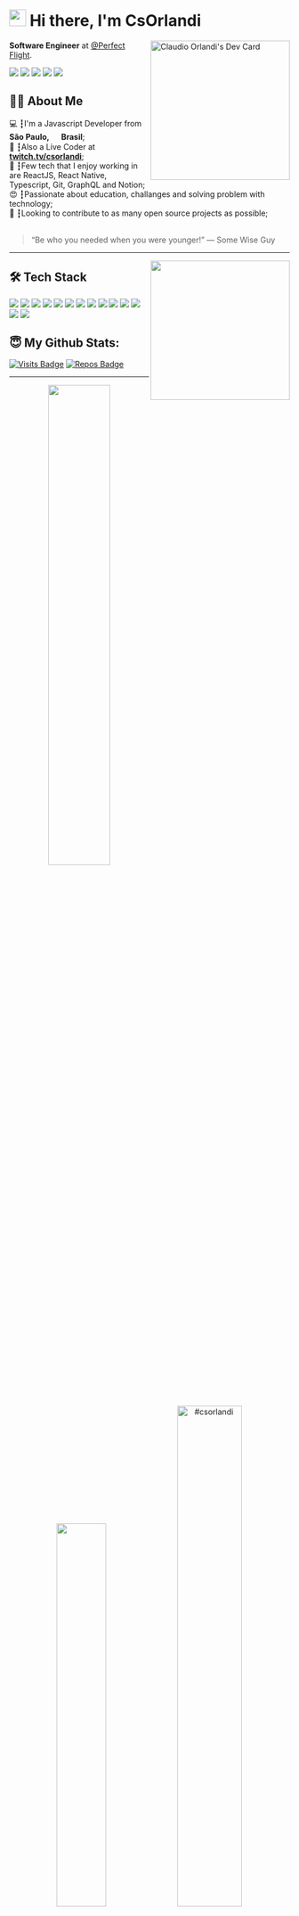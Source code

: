 # <img src="https://emojis.slackmojis.com/emojis/images/1531849430/4246/blob-sunglasses.gif?1531849430" width="30"/> Hi there, I'm CsOrlandi

<a href="https://app.daily.dev/csorlandi">
  <img src="https://api.daily.dev/devcards/b03feab14c8243b88f6c88fe64d3388c.png?r=s4n" align="right" width="250" alt="Claudio Orlandi's Dev Card"/>
</a>

**Software Engineer** at [@Perfect Flight](https://perfectflight.com.br).

<a href="https://linkedin.com/in/csorlandi"><img src="https://img.shields.io/badge/linkedin-0077B5.svg?style=for-the-badge&logo=linkedin&logoColor=white"></a>
<a href="https://twitter.com/csorlandi"><img src="https://img.shields.io/badge/twitter-1DA1F2.svg?style=for-the-badge&logo=twitter&logoColor=white"></a>
<a href="https://youtube.com/csorlandi"><img src="https://img.shields.io/badge/youtube%20-%23FF0000.svg?&style=for-the-badge&logo=YouTube&logoColor=white"></a>
<a href="https://instagram.com/cs.orlandi"><img src="https://img.shields.io/badge/instagram-E4405F.svg?style=for-the-badge&logo=instagram&logoColor=white"></a>
<a href="mailto:claudiosorlandi@gmail.com"><img src="https://img.shields.io/badge/Gmail-D14836?style=for-the-badge&logo=gmail&logoColor=white"></a>


## 👨‍💻 About Me
💻 ┇I'm a Javascript Developer from <b>São Paulo, <img src="https://cdn-icons-png.flaticon.com/512/330/330430.png" width="15"/> Brasil</b>;<br />
🎤 ┇Also a Live Coder at <a href="https://twitch.tv/csorlandi"><img src="https://cdn-icons-png.flaticon.com/512/5968/5968819.png" width="15"/> <b>twitch.tv/csorlandi</b></a>;<br />
💾 ┇Few tech that I enjoy working in are ReactJS, React Native, Typescript, Git, GraphQL and Notion;<br />
😍 ┇Passionate about education, challanges and solving problem with technology;<br />
🎯 ┇Looking to contribute to as many open source projects as possible;<br /><br />

> “Be who you needed when you were younger!”
― Some Wise Guy

---

<img align='right' src='https://media1.tenor.com/images/841aeb9f113999616d097b414c539dfd/tenor.gif?itemid=5368357' width='250'>

## 🛠 Tech Stack

<p>
  <img src="https://img.shields.io/badge/javascript%20-%23323330.svg?&style=for-the-badge&logo=javascript&logoColor=%23F7DF1E"/>
  <img src="https://img.shields.io/badge/typescript%20-%23007ACC.svg?&style=for-the-badge&logo=typescript&logoColor=white"/>
  <img src="https://img.shields.io/badge/react%20-%2320232a.svg?&style=for-the-badge&logo=react&logoColor=%2361DAFB"/>
  <img src="https://img.shields.io/badge/react_native%20-%2320232a.svg?&style=for-the-badge&logo=react&logoColor=%2361DAFB"/>
  <img src="https://img.shields.io/badge/git%20-%23F05033.svg?&style=for-the-badge&logo=git&logoColor=white"/>
  <img src="https://img.shields.io/badge/github%20-%23121011.svg?&style=for-the-badge&logo=github&logoColor=white"/>
  <img src="https://img.shields.io/badge/graphql%20-%23DA0193.svg?&style=for-the-badge&logo=graphql&logoColor=white"/>
  <img src="https://img.shields.io/badge/node.js%20-%2343853D.svg?&style=for-the-badge&logo=node.js&logoColor=white"/>
  <img src="https://img.shields.io/badge/Docker-2496ED?style=for-the-badge&logo=docker&logoColor=white"/>
  <img src="https://img.shields.io/badge/Firebase-F29D0C?style=for-the-badge&logo=firebase&logoColor=white"/>
  <img src="https://img.shields.io/badge/Redux-593D88?style=for-the-badge&logo=redux&logoColor=white"/>
  <img src="https://img.shields.io/badge/styled--components-DB7093?style=for-the-badge&logo=styled-components&logoColor=white"/>
  <img src="https://img.shields.io/badge/HTML5-E34F26?style=for-the-badge&logo=html5&logoColor=white"/>
  <img src="https://img.shields.io/badge/CSS3-1572B6?style=for-the-badge&logo=css3&logoColor=white"/>
</p>

## 😇 My Github Stats:

[![Visits Badge](https://badges.pufler.dev/visits/csorlandi/csorlandi?style=for-the-badge)](https://github.com/csorlandi/csorlandi)
[![Repos Badge](https://badges.pufler.dev/repos/csorlandi?style=for-the-badge)](https://github.com/csorlandi?tab=repositories)

---

<p align="center">
  <img width="47%" src = "https://github-readme-stats.vercel.app/api?username=csorlandi&show_icons=true&theme=algolia&line_height=27">
  <img width="42%" src="https://github-readme-stats.vercel.app/api/top-langs/?username=csorlandi&layout=compact&theme=algolia" />
  <img width="48%" src="https://github-readme-streak-stats.herokuapp.com/?user=csorlandi&theme=algolia" alt="#csorlandi" /><br /><br />
  
</p>
